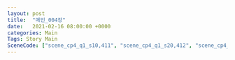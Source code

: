 ```yaml
---
layout: post
title:  "메인_004장"
date:   2021-02-16 08:00:00 +0000
categories: Main
Tags: Story Main
SceneCode: ["scene_cp4_q1_s10,411", "scene_cp4_q1_s20,412", "scene_cp4_q2_s10,421", "scene_cp4_q2_s20,422", "scene_cp4_q3_s10,431", "scene_cp4_q3_s20,432", "scene_cp4_q4_s10,441", "scene_cp4_q4_s20,442", "scene_cp4_q4_s30,443"]
---
```

